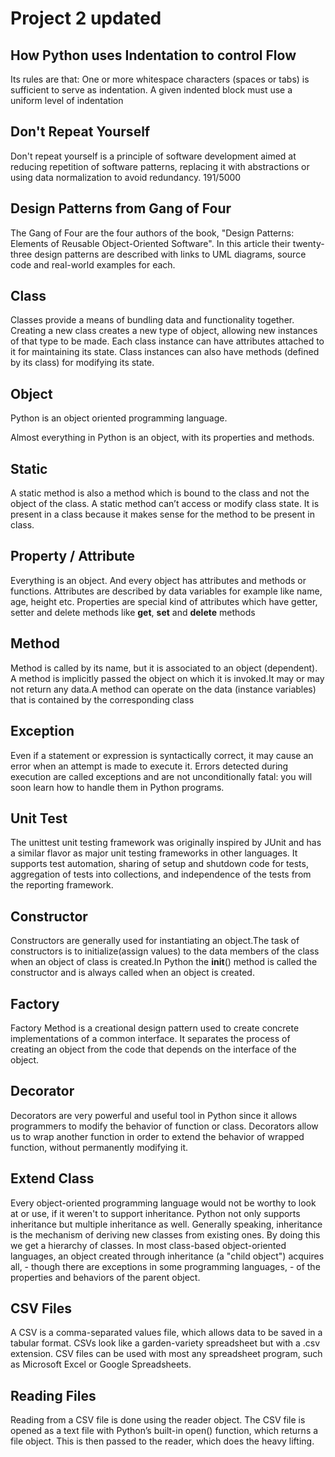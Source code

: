 
# Project 2 updated

## How Python uses Indentation to control Flow
Its rules are that: One or more whitespace characters (spaces or tabs) is sufficient to serve as indentation. A given indented block must use a uniform level of indentation
## Don't Repeat Yourself

Don't repeat yourself is a principle of software development aimed at reducing repetition of software patterns, replacing it with abstractions or using data normalization to avoid redundancy.
191/5000

## Design Patterns from Gang of Four
The Gang of Four are the four authors of the book, "Design Patterns: Elements of Reusable Object-Oriented Software". In this article their twenty-three design patterns are described with links to UML diagrams, source code and real-world examples for each.
## Class
Classes provide a means of bundling data and functionality together. Creating a new class creates a new type of object, allowing new instances of that type to be made. Each class instance can have attributes attached to it for maintaining its state. Class instances can also have methods (defined by its class) for modifying its state.
## Object
Python is an object oriented programming language.

Almost everything in Python is an object, with its properties and methods.
## Static
A static method is also a method which is bound to the class and not the object of the class. A static method can’t access or modify class state. It is present in a class because it makes sense for the method to be present in class.
## Property / Attribute
Everything is an object. And every object has attributes and methods or functions. Attributes are described by data variables for example like name, age, height etc. Properties are special kind of attributes which have getter, setter and delete methods like __get__, __set__ and __delete__ methods
## Method
Method is called by its name, but it is associated to an object (dependent). A method is implicitly passed the object on which it is invoked.It may or may not return any data.A method can operate on the data (instance variables) that is contained by the corresponding class
## Exception
Even if a statement or expression is syntactically correct, it may cause an error when an attempt is made to execute it. Errors detected during execution are called exceptions and are not unconditionally fatal: you will soon learn how to handle them in Python programs. 
## Unit Test
The unittest unit testing framework was originally inspired by JUnit and has a similar flavor as major unit testing frameworks in other languages. It supports test automation, sharing of setup and shutdown code for tests, aggregation of tests into collections, and independence of the tests from the reporting framework.
## Constructor
Constructors are generally used for instantiating an object.The task of constructors is to initialize(assign values) to the data members of the class when an object of class is created.In Python the __init__() method is called the constructor and is always called when an object is created.
## Factory
Factory Method is a creational design pattern used to create concrete implementations of a common interface. It separates the process of creating an object from the code that depends on the interface of the object.
## Decorator
Decorators are very powerful and useful tool in Python since it allows programmers to modify the behavior of function or class. Decorators allow us to wrap another function in order to extend the behavior of wrapped function, without permanently modifying it.
## Extend Class
Every object-oriented programming language would not be worthy to look at or use, if it weren't to support inheritance. Python not only supports inheritance but multiple inheritance as well. Generally speaking, inheritance is the mechanism of deriving new classes from existing ones. By doing this we get a hierarchy of classes. In most class-based object-oriented languages, an object created through inheritance (a "child object") acquires all, - though there are exceptions in some programming languages, - of the properties and behaviors of the parent object.
## CSV Files
A CSV is a comma-separated values file, which allows data to be saved in a tabular format. CSVs look like a garden-variety spreadsheet but with a .csv extension. CSV files can be used with most any spreadsheet program, such as Microsoft Excel or Google Spreadsheets.
## Reading Files
Reading from a CSV file is done using the reader object. The CSV file is opened as a text file with Python’s built-in open() function, which returns a file object. This is then passed to the reader, which does the heavy lifting.